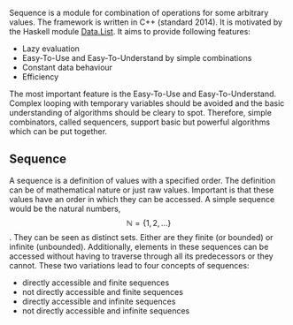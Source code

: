Sequence is a module for combination of operations for some arbitrary values. The framework is written in C++ (standard 2014). It is motivated by the Haskell module [Data.List](https://hackage.haskell.org/package/base-4.8.2.0/docs/Data-List.html). It aims to provide following features:
* Lazy evaluation
* Easy-To-Use and Easy-To-Understand by simple combinations
* Constant data behaviour
* Efficiency

The most important feature is the Easy-To-Use and Easy-To-Understand. Complex looping with temporary variables should be avoided and the basic understanding of algorithms should be cleary to spot. Therefore, simple combinators, called sequencers, support basic but powerful algorithms which can be put together.

## Sequence
A sequence is a definition of values with a specified order. The definition can be of mathematical nature or just raw values. Important is that these values have an order in which they can be accessed. A simple sequence would be the natural numbers, $$\mathbb{N} = \{1, 2, \dots\}$$. They can be seen as distinct sets. Either are they finite (or bounded) or infinite (unbounded). Additionally, elements in these sequences can be accessed without  having to traverse through all its predecessors or they cannot. These two variations lead to four concepts of sequences:
* directly accessible and finite sequences
* not directly accessible and finite sequences
* directly accessible and infinite sequences
* not directly accessible and infinite sequences






